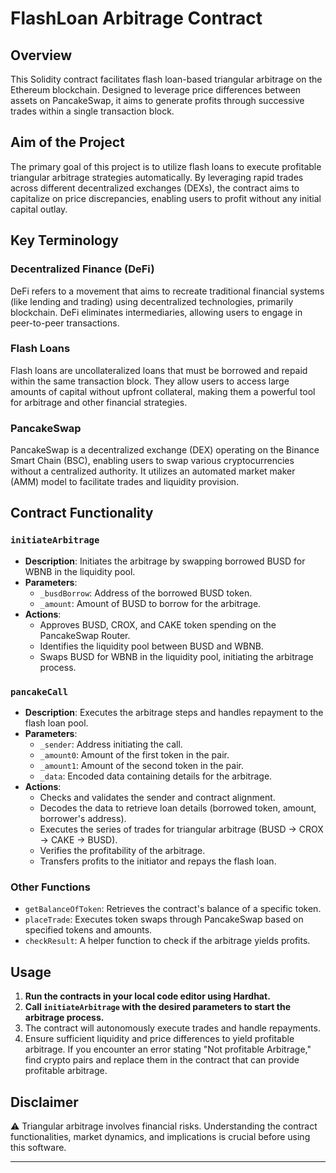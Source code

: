 # FlashLoan Arbitrage Contract

## Overview

This Solidity contract facilitates flash loan-based triangular arbitrage on the Ethereum blockchain. Designed to leverage price differences between assets on PancakeSwap, it aims to generate profits through successive trades within a single transaction block. 

## Aim of the Project

The primary goal of this project is to utilize flash loans to execute profitable triangular arbitrage strategies automatically. By leveraging rapid trades across different decentralized exchanges (DEXs), the contract aims to capitalize on price discrepancies, enabling users to profit without any initial capital outlay.

## Key Terminology

### Decentralized Finance (DeFi)

DeFi refers to a movement that aims to recreate traditional financial systems (like lending and trading) using decentralized technologies, primarily blockchain. DeFi eliminates intermediaries, allowing users to engage in peer-to-peer transactions.

### Flash Loans

Flash loans are uncollateralized loans that must be borrowed and repaid within the same transaction block. They allow users to access large amounts of capital without upfront collateral, making them a powerful tool for arbitrage and other financial strategies.

### PancakeSwap

PancakeSwap is a decentralized exchange (DEX) operating on the Binance Smart Chain (BSC), enabling users to swap various cryptocurrencies without a centralized authority. It utilizes an automated market maker (AMM) model to facilitate trades and liquidity provision.

## Contract Functionality

### `initiateArbitrage`

- **Description**: Initiates the arbitrage by swapping borrowed BUSD for WBNB in the liquidity pool.
- **Parameters**:
  - `_busdBorrow`: Address of the borrowed BUSD token.
  - `_amount`: Amount of BUSD to borrow for the arbitrage.
- **Actions**:
  - Approves BUSD, CROX, and CAKE token spending on the PancakeSwap Router.
  - Identifies the liquidity pool between BUSD and WBNB.
  - Swaps BUSD for WBNB in the liquidity pool, initiating the arbitrage process.

### `pancakeCall`

- **Description**: Executes the arbitrage steps and handles repayment to the flash loan pool.
- **Parameters**:
  - `_sender`: Address initiating the call.
  - `_amount0`: Amount of the first token in the pair.
  - `_amount1`: Amount of the second token in the pair.
  - `_data`: Encoded data containing details for the arbitrage.
- **Actions**:
  - Checks and validates the sender and contract alignment.
  - Decodes the data to retrieve loan details (borrowed token, amount, borrower's address).
  - Executes the series of trades for triangular arbitrage (BUSD → CROX → CAKE → BUSD).
  - Verifies the profitability of the arbitrage.
  - Transfers profits to the initiator and repays the flash loan.

### Other Functions

- `getBalanceOfToken`: Retrieves the contract's balance of a specific token.
- `placeTrade`: Executes token swaps through PancakeSwap based on specified tokens and amounts.
- `checkResult`: A helper function to check if the arbitrage yields profits.

## Usage

1. **Run the contracts in your local code editor using Hardhat.**
2. **Call `initiateArbitrage` with the desired parameters to start the arbitrage process.**
3. The contract will autonomously execute trades and handle repayments.
4. Ensure sufficient liquidity and price differences to yield profitable arbitrage. If you encounter an error stating "Not profitable Arbitrage," find crypto pairs and replace them in the contract that can provide profitable arbitrage.

## Disclaimer

⚠️ Triangular arbitrage involves financial risks. Understanding the contract functionalities, market dynamics, and implications is crucial before using this software.

---
